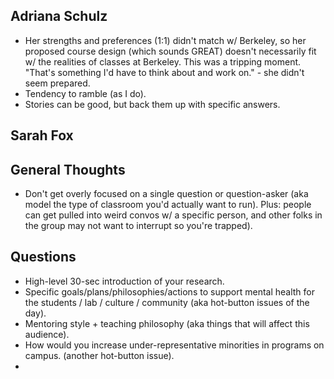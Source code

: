 ## Adriana Schulz

- Her strengths and preferences (1:1) didn't match w/ Berkeley, so her proposed course design (which sounds GREAT) doesn't necessarily fit w/ the realities of classes at Berkeley. This was a tripping moment. "That's something I'd have to think about and work on." - she didn't seem prepared.
- Tendency to ramble (as I do).
- Stories can be good, but back them up with specific answers.

## Sarah Fox



## General Thoughts
- Don't get overly focused on a single question or question-asker (aka model the type of classroom you'd actually want to run). Plus: people can get pulled into weird convos w/ a specific person, and other folks in the group may not want to interrupt so you're trapped). 

## Questions
- High-level 30-sec introduction of your research.
- Specific goals/plans/philosophies/actions to support mental health for the students / lab / culture / community (aka hot-button issues of the day).
- Mentoring style + teaching philosophy (aka things that will affect this audience).
- How would you increase under-representative minorities in programs on campus. (another hot-button issue).
- 
